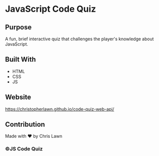 # JavaScript Code Quiz

## Purpose
A fun, brief interactive quiz that challenges the player's knowledge about JavaScript.

## Built With
* HTML
* CSS
* JS

## Website
https://christopherlawn.github.io/code-quiz-web-api/

## Contribution
Made with ❤️ by Chris Lawn

### ©️JS Code Quiz
